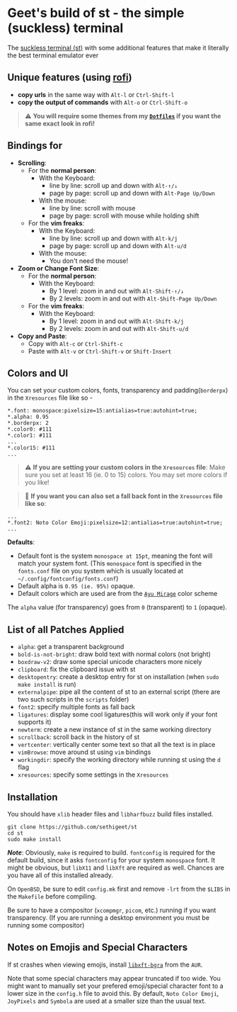 # Geet's build of st - the simple (suckless) terminal

The [suckless terminal (st)](https://st.suckless.org/) with some additional features that make it literally the best terminal emulator ever

## Unique features (using [rofi](https://github.com/davatorium/rofi/))

- **copy urls** in the same way with `Alt-l` or `Ctrl-Shift-l`
- **copy the output of commands** with `Alt-o` or `Ctrl-Shift-o`

> :warning: **You will require some themes from my [`Dotfiles`](https://github.com/sethigeet/Dotfiles/) if you want the same exact look in rofi!**

## Bindings for

- **Scrolling**:
  - For the **normal person**:
    - With the Keyboard:
      - line by line: scroll up and down with `Alt-↑/↓`
      - page by page: scroll up and down with `Alt-Page Up/Down`
    - With the mouse:
      - line by line: scroll with mouse
      - page by page: scroll with mouse while holding shift
  - For the **vim freaks**:
    - With the Keyboard:
      - line by line: scroll up and down with `Alt-k/j`
      - page by page: scroll up and down with `Alt-u/d`
    - With the mouse:
      - You don't need the mouse!
- **Zoom or Change Font Size**:
  - For the **normal person**:
    - With the Keyboard:
      - By 1 level: zoom in and out with `Alt-Shift-↑/↓`
      - By 2 levels: zoom in and out with `Alt-Shift-Page Up/Down`
  - For the **vim freaks**:
    - With the Keyboard:
      - By 1 level: zoom in and out with `Alt-Shift-k/j`
      - By 2 levels: zoom in and out with `Alt-Shift-u/d`
- **Copy and Paste**:
  - Copy with `Alt-c` or `Ctrl-Shift-c`
  - Paste with `Alt-v` or `Ctrl-Shift-v` or `Shift-Insert`

## Colors and UI

You can set your custom colors, fonts, transparency and padding(`borderpx`) in the `Xresources` file like so -

```
*.font:	monospace:pixelsize=15:antialias=true:autohint=true;
*.alpha: 0.95
*.borderpx: 2
*.color0: #111
*.color1: #111
...
*.color15: #111
...
```

> :warning: **If you are setting your custom colors in the `Xresources` file**: Make sure you set at least 16 (ie. 0 to 15) colors. You may set more colors if you like!

> :art: **If you want you can also set a fall back font in the `Xresources` file like so**:

```
...
*.font2: Noto Color Emoji:pixelsize=12:antialias=true:autohint=true;
...
```

**Defaults**:

- Default font is the system `monospace at 15pt`, meaning the font will match your system font. (This `monospace` font is specified in the `fonts.conf` file on you system which is usually located at `~/.config/fontconfig/fonts.conf`)
- Default alpha is `0.95 (ie. 95%)` opaque.
- Default colors which are used are from the [`Ayu Mirage`](https://github.com/ayu-theme/ayu-colors) color scheme

The `alpha` value (for transparency) goes from `0` (transparent) to `1` (opaque).

## List of all Patches Applied

- `alpha`: get a transparent background
- `bold-is-not-bright`: draw bold text with normal colors (not bright)
- `boxdraw-v2`: draw some special unicode characters more nicely
- `clipboard`: fix the clipboard issue with st
- `desktopentry`: create a desktop entry for st on installation (when `sudo make install` is run)
- `externalpipe`: pipe all the content of st to an external script (there are two such scripts in the `scripts` folder)
- `font2`: specify multiple fonts as fall back
- `ligatures`: display some cool ligatures(this will work only if your font supports it)
- `newterm`: create a new instance of st in the same working directory
- `scrollback`: scroll back in the history of st
- `vertcenter`: vertically center some text so that all the text is in place
- `vimBrowse`: move around st using `vim` bindings
- `workingdir`: specify the working directory while running st using the `d` flag
- `xresources`: specify some settings in the `Xresources`

## Installation

You should have `xlib` header files and `libharfbuzz` build files installed.

```
git clone https://github.com/sethigeet/st
cd st
sudo make install
```

**_Note_**: Obviously, `make` is required to build. `fontconfig` is required for the default build, since it asks `fontconfig` for your system `monospace` font. It might be obvious, but `libX11` and `libXft` are required as well. Chances are you have all of this installed already.

On `OpenBSD`, be sure to edit `config.mk` first and remove `-lrt` from the
`$LIBS` in the `Makefile` before compiling.

Be sure to have a compositor (`xcompmgr`, `picom`, etc.) running if you want transparency. (If you are running a desktop environment you must be running some compositor)

## Notes on Emojis and Special Characters

If st crashes when viewing emojis, install [`libxft-bgra`](https://aur.archlinux.org/packages/libxft-bgra/) from the `AUR`.

Note that some special characters may appear truncated if too wide. You might want to manually set your prefered emoji/special character font to a lower size in the `config.h` file to avoid this. By default, `Noto Color Emoji`, `JoyPixels` and `Symbola` are used at a smaller size than the usual text.
